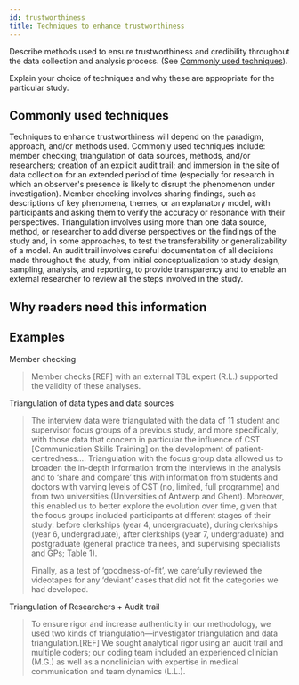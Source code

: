 ```yaml
---
id: trustworthiness
title: Techniques to enhance trustworthiness
---
```

Describe methods used to ensure trustworthiness and credibility throughout the data collection and analysis process. (See [Commonly used techniques](.)).

Explain your choice of techniques and why these are appropriate for the particular study.

## Commonly used techniques

Techniques to enhance trustworthiness will depend on the paradigm, approach, and/or methods used. Commonly used techniques include: member checking; triangulation of data sources, methods, and/or researchers; creation of an explicit audit trail; and immersion in the site of data collection for an extended period of time (especially for research in which an observer's presence is likely to disrupt the phenomenon under investigation). Member checking involves sharing findings, such as descriptions of key phenomena, themes, or an explanatory model, with participants and asking them to verify the accuracy or resonance with their perspectives. Triangulation involves using more than one data source, method, or researcher to add diverse perspectives on the findings of the study and, in some approaches, to test the transferability or generalizability of a model. An audit trail involves careful documentation of all decisions made throughout the study, from initial conceptualization to study design, sampling, analysis, and reporting, to provide transparency and to enable an external researcher to review all the steps involved in the study.

## Why readers need this information

## Examples

Member checking
> Member checks [REF] with an external TBL expert (R.L.) supported the validity of these analyses.

Triangulation of data types and data sources
> The interview data were triangulated with the data of 11 student and supervisor focus groups of a previous study, and more specifically, with those data that concern in particular the influence of CST [Communication Skills Training] on the development of patient-centredness.... Triangulation with the focus group data allowed us to broaden the in-depth information from the interviews in the analysis and to ‘share and compare’ this with information from students and doctors with varying levels of CST (no, limited, full programme) and from two universities (Universities of Antwerp and Ghent). Moreover, this enabled us to better explore the evolution over time, given that the focus groups included participants at different stages of their study: before clerkships (year 4, undergraduate), during clerkships (year 6, undergraduate), after clerkships (year 7, undergraduate) and postgraduate (general practice trainees, and supervising specialists and GPs; Table 1).
> 
> Finally, as a test of ‘goodness-of-fit’, we carefully reviewed the videotapes for any ‘deviant’ cases that did not fit the categories we had developed.
 
Triangulation of Researchers + Audit trail
> To ensure rigor and increase authenticity in our methodology, we used two kinds of triangulation—investigator triangulation and data triangulation.[REF] We sought analytical rigor using an audit trail and multiple coders; our coding team included an experienced clinician (M.G.) as well as a nonclinician with expertise in medical communication and team dynamics (L.L.).
